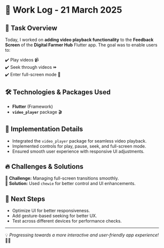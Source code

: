 # 🚀 Work Log - 21 March 2025  

## 📌 Task Overview  
Today, I worked on **adding video playback functionality** to the **Feedback Screen** of the **Digital Farmer Hub** Flutter app. The goal was to enable users to:  

✔️ Play videos 📹  
✔️ Seek through videos ⏩  
✔️ Enter full-screen mode 🔲  

## 🛠️ Technologies & Packages Used  
- **Flutter** (Framework)  
- **`video_player`** package 🎬  

## 📂 Implementation Details  
- Integrated the `video_player` package for seamless video playback.  
- Implemented controls for play, pause, seek, and full-screen mode.  
- Ensured smooth user experience with responsive UI adjustments.  

## 🔥 Challenges & Solutions  
🔹 **Challenge:** Managing full-screen transitions smoothly.  
🔹 **Solution:** Used `chewie` for better control and UI enhancements.  

## 🎯 Next Steps  
- Optimize UI for better responsiveness.  
- Add gesture-based seeking for better UX.  
- Test across different devices for performance checks.  

---  
💡 *Progressing towards a more interactive and user-friendly app experience!* 🚜📲  

